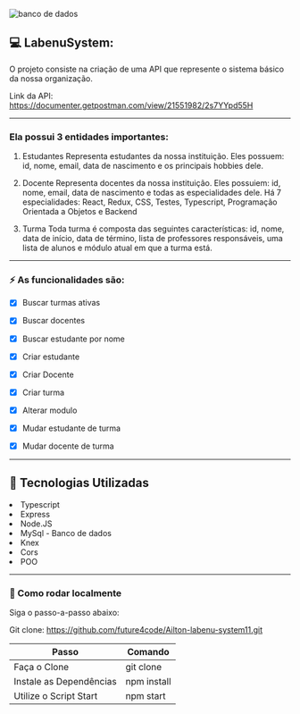 ![banco de dados](https://user-images.githubusercontent.com/104178622/189782987-43b6e3a2-7aba-4e7f-a66e-e57bacb06df6.jpg)

## 💻 LabenuSystem:

O projeto consiste na criação de uma API que represente o sistema básico da nossa organização. 

Link da API: https://documenter.getpostman.com/view/21551982/2s7YYpd55H

<hr>

### Ela possui 3 entidades importantes:

1. Estudantes 
    Representa estudantes da nossa instituição. Eles possuem: id, nome, email, data de nascimento e os principais hobbies dele. 

2. Docente
    Representa docentes da nossa instituição. Eles possuiem: id, nome, email, data de nascimento e todas as especialidades dele. Há 7 especialidades: React, Redux, CSS, Testes, Typescript, Programação Orientada a Objetos e Backend

3. Turma
    Toda turma é composta das seguintes características: id, nome, data de início, data de término, lista de professores responsáveis, uma lista de alunos e módulo atual em que a turma está.

<hr>

### ⚡️ As funcionalidades são:

- [x] Buscar turmas ativas

- [x] Buscar docentes

- [x] Buscar estudante por nome

- [x] Criar estudante

- [x] Criar Docente

- [x] Criar turma

- [x] Alterar modulo

- [x] Mudar estudante de turma

- [x] Mudar docente de turma

<hr>

## 🔨 Tecnologias Utilizadas

<li>Typescript</li>
<li>Express</li>
<li>Node.JS</li>
<li>MySql - Banco de dados</li>
<li>Knex</li>
<li>Cors</li>
<li>POO</li>

<hr>

### 🚀 Como rodar localmente</h3>

Siga o passo-a-passo abaixo:

Git clone: https://github.com/future4code/Ailton-labenu-system11.git

| Passo | Comando |
| --------------- | --------------- |
| Faça o Clone | git clone |
| Instale as Dependências | npm install |
| Utilize o Script Start | npm start |
